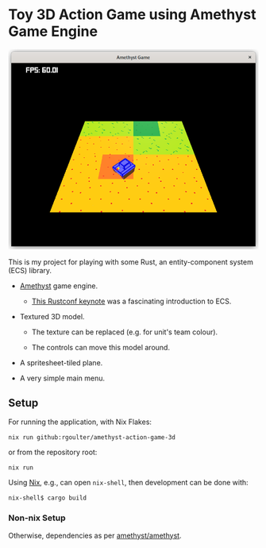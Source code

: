 # Toy 3D Action Game using Amethyst Game Engine

![](https://raw.githubusercontent.com/rgoulter/amethyst-action-game-3d/master/docs/screenshot.png)

This is my project for playing with some Rust, an entity-component system (ECS)
library.

- [Amethyst](https://amethyst.rs/) game engine.

  - [This Rustconf keynote](https://kyren.github.io/2018/09/14/rustconf-talk.html)
    was a fascinating introduction to ECS.

- Textured 3D model.

  - The texture can be replaced (e.g. for unit's team colour).

  - The controls can move this model around.

- A spritesheet-tiled plane.

- A very simple main menu.

## Setup

For running the application, with Nix Flakes:

```
nix run github:rgoulter/amethyst-action-game-3d
```

or from the repository root:

```
nix run
```

Using [Nix](https://nixos.org/), e.g., can open `nix-shell`, then
development can be done with:

```
nix-shell$ cargo build
```

### Non-nix Setup

Otherwise, dependencies as per
[amethyst/amethyst](https://github.com/amethyst/amethyst#dependencies).


